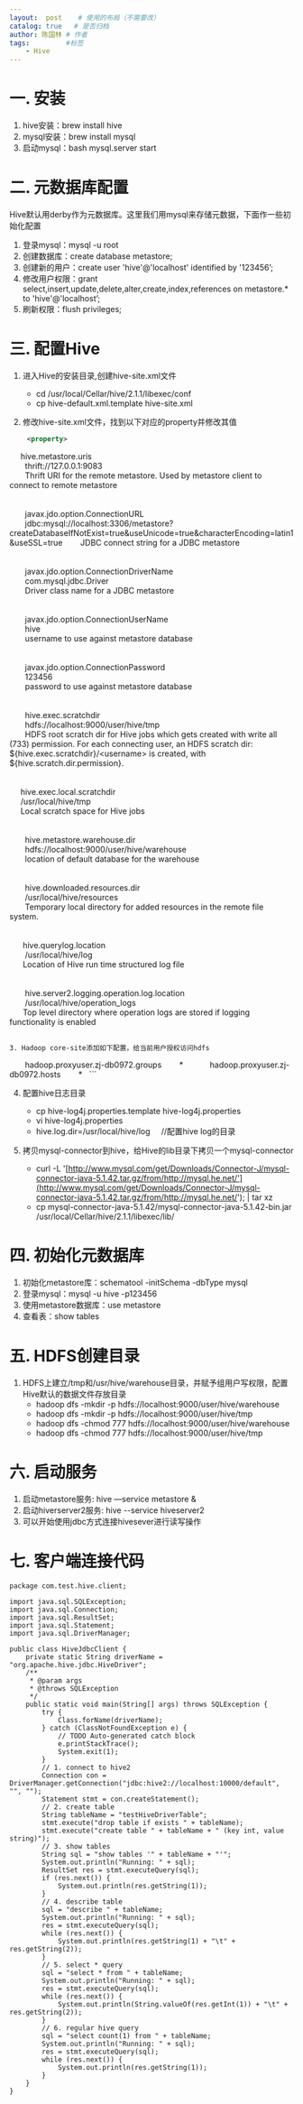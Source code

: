```yaml
---
layout:  post    # 使用的布局（不需要改）
catalog: true   # 是否归档
author: 陈国林 # 作者
tags:         #标签
    - Hive
---
```


# 一. 安装
1. hive安装：brew install hive
2. mysql安装：brew install mysql
3. 启动mysql：bash mysql.server start

# 二. 元数据库配置
Hive默认用derby作为元数据库。这里我们用mysql来存储元数据，下面作一些初始化配置
1. 登录mysql：mysql -u root
2. 创建数据库：create database metastore;
3. 创建新的用户：create user 'hive'@'localhost' identified by '123456’;
4. 修改用户权限：grant select,insert,update,delete,alter,create,index,references on metastore.* to 'hive'@'localhost’;
5. 刷新权限：flush privileges;

# 三. 配置Hive
1. 进入Hive的安装目录,创建hive-site.xml文件
   + cd /usr/local/Cellar/hive/2.1.1/libexec/conf
   + cp hive-default.xml.template hive-site.xml

2. 修改hive-site.xml文件，找到以下对应的property并修改其值
   ```xml
    <property>  
       <name>hive.metastore.uris</name>   
       <value>thrift://127.0.0.1:9083</value>  
       <description>Thrift URI for the remote metastore. Used by metastore client to connect to remote metastore </description>  
    </property>  
    <property>  
       <name>javax.jdo.option.ConnectionURL</name>  
       <value>jdbc:mysql://localhost:3306/metastore?  createDatabaseIfNotExist=true&amp;useUnicode=true&amp;characterEncoding=latin1&amp;useSSL=true</value>
       <description>JDBC connect string for a JDBC metastore</description>  
    </property>  
    <property>  
       <name>javax.jdo.option.ConnectionDriverName</name>  
       <value>com.mysql.jdbc.Driver</value>  
       <description>Driver class name for a JDBC metastore</description>  
    </property>  
    <property>  
       <name>javax.jdo.option.ConnectionUserName</name>  
       <value>hive</value>  
       <description>username to use against metastore database</description>  
    </property>  
    <property>  
       <name>javax.jdo.option.ConnectionPassword</name>  
       <value>123456</value>  
       <description>password to use against metastore database</description>  
    </property>  
    <property>  
       <name>hive.exec.scratchdir</name>  
       <value>hdfs://localhost:9000/user/hive/tmp</value>  
       <description>HDFS root scratch dir for Hive jobs which gets created with write all (733) permission. For each connecting user, an HDFS scratch dir: ${hive.exec.scratchdir}/&lt;username&gt; is created, with ${hive.scratch.dir.permission}.</description>  
    </property>  
    <property>  
       <name>hive.exec.local.scratchdir</name>  
       <value>/usr/local/hive/tmp</value>  
       <description>Local scratch space for Hive jobs</description>  
    </property>  
    <property>  
       <name>hive.metastore.warehouse.dir</name>  
       <value>hdfs://localhost:9000/user/hive/warehouse</value>  
       <description>location of default database for the warehouse</description>  
    </property>  
    <property>  
       <name>hive.downloaded.resources.dir</name>  
       <value>/usr/local/hive/resources</value>   
       <description>Temporary local directory for added resources in the remote file system.</description>  
    </property>  
    <property>  
       <name>hive.querylog.location</name>  
       <value>/usr/local/hive/log</value>  
       <description>Location of Hive run time structured log file</description>  
    </property>  
    <property>  
       <name>hive.server2.logging.operation.log.location</name>  
       <value>/usr/local/hive/operation_logs</value>  
       <description>Top level directory where operation logs are stored if logging functionality is enabled</description>  
    </property>  
   ```

3. Hadoop core-site添加如下配置，给当前用户授权访问hdfs  
   ```
   <property>
       <name>hadoop.proxyuser.zj-db0972.groups</name>
       <value>*</value>
   </property>
   <property>
       <name>hadoop.proxyuser.zj-db0972.hosts</name>
       <value>*</value>
   </property>
   ```

4. 配置hive日志目录  
   + cp hive-log4j.properties.template hive-log4j.properties
   + vi hive-log4j.properties
   + hive.log.dir=/usr/local/hive/log     //配置hive log的目录

5. 拷贝mysql-connector到hive，给Hive的lib目录下拷贝一个mysql-connector
   + curl -L '[http://www.mysql.com/get/Downloads/Connector-J/mysql-connector-java-5.1.42.tar.gz/from/http://mysql.he.net/'](http://www.mysql.com/get/Downloads/Connector-J/mysql-connector-java-5.1.42.tar.gz/from/http://mysql.he.net/'); | tar xz
   + cp mysql-connector-java-5.1.42/mysql-connector-java-5.1.42-bin.jar /usr/local/Cellar/hive/2.1.1/libexec/lib/

# 四. 初始化元数据库
1. 初始化metastore库：schematool -initSchema -dbType mysql
2. 登录mysql：mysql -u hive -p123456
3. 使用metastore数据库：use metastore
4. 查看表：show tables

# 五. HDFS创建目录
1. HDFS上建立/tmp和/usr/hive/warehouse目录，并赋予组用户写权限，配置Hive默认的数据文件存放目录
   + hadoop dfs -mkdir -p hdfs://localhost:9000/user/hive/warehouse
   + hadoop dfs -mkdir -p hdfs://localhost:9000/user/hive/tmp
   + hadoop dfs -chmod 777 hdfs://localhost:9000/user/hive/warehouse
   + hadoop dfs -chmod 777 hdfs://localhost:9000/user/hive/tmp

# 六. 启动服务
1. 启动metastore服务: hive —service metastore &
2. 启动hiverserver2服务: hive --service hiveserver2
3. 可以开始使用jdbc方式连接hivesever进行读写操作

# 七. 客户端连接代码
```
package com.test.hive.client;

import java.sql.SQLException;
import java.sql.Connection;
import java.sql.ResultSet;
import java.sql.Statement;
import java.sql.DriverManager;

public class HiveJdbcClient {
    private static String driverName = "org.apache.hive.jdbc.HiveDriver";
    /**
     * @param args
     * @throws SQLException
     */
    public static void main(String[] args) throws SQLException {
        try {
            Class.forName(driverName);
        } catch (ClassNotFoundException e) {
            // TODO Auto-generated catch block
            e.printStackTrace();
            System.exit(1);
        }
        // 1. connect to hive2
        Connection con = DriverManager.getConnection("jdbc:hive2://localhost:10000/default", "", "");
        Statement stmt = con.createStatement();
        // 2. create table
        String tableName = "testHiveDriverTable";
        stmt.execute("drop table if exists " + tableName);
        stmt.execute("create table " + tableName + " (key int, value string)");
        // 3. show tables
        String sql = "show tables '" + tableName + "'";
        System.out.println("Running: " + sql);
        ResultSet res = stmt.executeQuery(sql);
        if (res.next()) {
            System.out.println(res.getString(1));
        }
        // 4. describe table
        sql = "describe " + tableName;
        System.out.println("Running: " + sql);
        res = stmt.executeQuery(sql);
        while (res.next()) {
            System.out.println(res.getString(1) + "\t" + res.getString(2));
        }
        // 5. select * query
        sql = "select * from " + tableName;
        System.out.println("Running: " + sql);
        res = stmt.executeQuery(sql);
        while (res.next()) {
            System.out.println(String.valueOf(res.getInt(1)) + "\t" + res.getString(2));
        }
        // 6. regular hive query
        sql = "select count(1) from " + tableName;
        System.out.println("Running: " + sql);
        res = stmt.executeQuery(sql);
        while (res.next()) {
            System.out.println(res.getString(1));
        }
    }
}
```

